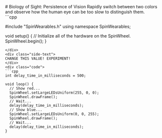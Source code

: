 <div class="flex-container"><div class="wide-text">
# Biology of Sight: Persistence of Vision
Rapidly switch between two colors and observe how the human eye can be too
slow to distinguish them.
</div>
<div class="side-text">
</div>
<div class="code">
```cpp

#include "SpinWearables.h"
using namespace SpinWearables;

void setup() {
  // Initialize all of the hardware on the SpinWheel.
  SpinWheel.begin();
}

```
</div>
<div class="side-text">
CHANGE THIS VALUE! EXPERIMENT!
</div>
<div class="code">
```cpp
int delay_time_in_milliseconds = 500;

void loop() {
  // Show red...
  SpinWheel.setLargeLEDsUniform(255, 0, 0);
  SpinWheel.drawFrame();
  // Wait...
  delay(delay_time_in_milliseconds);
  // Show blue...
  SpinWheel.setLargeLEDsUniform(0, 0, 255);
  SpinWheel.drawFrame();
  // Wait...
  delay(delay_time_in_milliseconds);  
}
```
</div>
</div>
